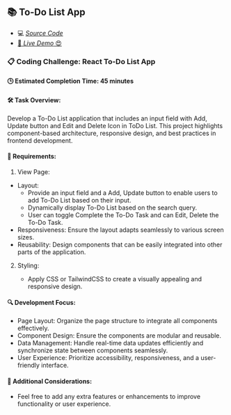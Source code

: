 ## 📚 To-Do List App

- 💻 [_Source Code_](/src/Projects/ToDo-List/)
- [🚀 _Live Demo_ 😍](https://reactjs-projects-app.netlify.app/todo-list)

### 📋 Coding Challenge: React To-Do List App

#### 🕒 Estimated Completion Time: 45 minutes

#### 🛠️ Task Overview:

Develop a To-Do List application that includes an input field with Add, Update button and Edit and Delete Icon in ToDo List. This project highlights component-based architecture, responsive design, and best practices in frontend development.

#### 📌 Requirements:

1. View Page:

- Layout:
  - Provide an input field and a Add, Update button to enable users to add To-Do List based on their input.
  - Dynamically display To-Do List based on the search query.
  - User can toggle Complete the To-Do Task and can Edit, Delete the To-Do Task.
- Responsiveness: Ensure the layout adapts seamlessly to various screen sizes.
- Reusability: Design components that can be easily integrated into other parts of the application.

2. Styling:

   - Apply CSS or TailwindCSS to create a visually appealing and responsive design.

#### 🔍 Development Focus:

- Page Layout: Organize the page structure to integrate all components effectively.
- Component Design: Ensure the components are modular and reusable.
- Data Management: Handle real-time data updates efficiently and synchronize state between components seamlessly.
- User Experience: Prioritize accessibility, responsiveness, and a user-friendly interface.

#### 🌟 Additional Considerations:

- Feel free to add any extra features or enhancements to improve functionality or user experience.
